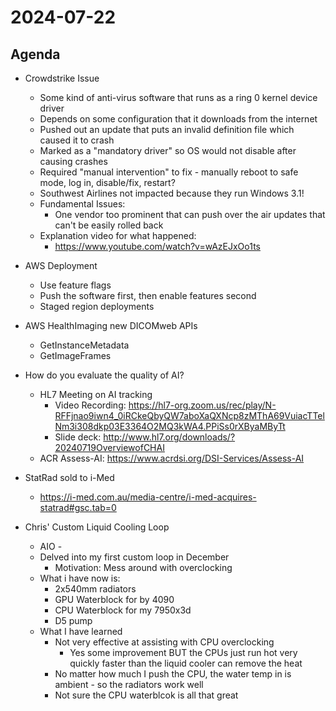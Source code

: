 # 2024-07-22

## Agenda

* Crowdstrike Issue
  * Some kind of anti-virus software that runs as a ring 0 kernel device driver
  * Depends on some configuration that it downloads from the internet
  * Pushed out an update that puts an invalid definition file which caused it to crash
  * Marked as a "mandatory driver" so OS would not disable after causing crashes
  * Required "manual intervention" to fix - manually reboot to safe mode, log in, disable/fix, restart?
  * Southwest Airlines not impacted because they run Windows 3.1!
  * Fundamental Issues:
    * One vendor too prominent that can push over the air updates that can't be easily rolled back
  * Explanation video for what happened:
    * https://www.youtube.com/watch?v=wAzEJxOo1ts

* AWS Deployment
  * Use feature flags
  * Push the software first, then enable features second
  * Staged region deployments

* AWS HealthImaging new DICOMweb APIs 
  * GetInstanceMetadata
  * GetImageFrames
 
* How do you evaluate the quality of AI?
  * HL7 Meeting on AI tracking
    * Video Recording: https://hl7-org.zoom.us/rec/play/N-RFFjnao9iwn4_0iRCkeQbyQW7aboXaQXNcp8zMThA69VuiacTTelNm3i308dkp03E3364O2MQ3kWA4.PPiSs0rXByaMByTt
    * Slide deck: http://www.hl7.org/downloads/?20240719OverviewofCHAI
  * ACR Assess-AI: https://www.acrdsi.org/DSI-Services/Assess-AI

* StatRad sold to i-Med
  * https://i-med.com.au/media-centre/i-med-acquires-statrad#gsc.tab=0

* Chris' Custom Liquid Cooling Loop 
  * AIO - 
  * Delved into my first custom loop in December
    * Motivation: Mess around with overclocking
  * What i have now is:
    * 2x540mm radiators
    * GPU Waterblock for by 4090
    * CPU Waterblock for my 7950x3d
    * D5 pump
  * What I have learned
    * Not very effective at assisting with CPU overclocking
      * Yes some improvement BUT the CPUs just run hot very quickly faster than the liquid cooler can remove the heat 
    * No matter how much I push the CPU, the water temp in is ambient - so the radiators work well
    * Not sure the CPU waterblcok is all that great 




